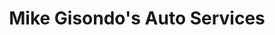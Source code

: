---
title: "Mike Gisondo's Auto Services"
url: /willoughby/mike-gisondos-auto-services/
shop: car repair
---